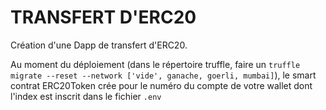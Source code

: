 # TRANSFERT D'ERC20

Création d'une Dapp de transfert d'ERC20.

Au moment du déploiement (dans le répertoire truffle, faire un `truffle migrate --reset --network ['vide', ganache, goerli, mumbai]`), le smart contrat ERC20Token crée pour le numéro du compte de votre wallet dont l'index est inscrit dans le fichier `.env`
